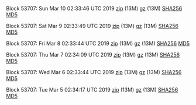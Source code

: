 Block 53707: Sun Mar 10 02:33:46 UTC 2019 [zip](https://files.01coin.io/testnet/2019-03-10/bootstrap.dat.zip) (13M) [gz](https://files.01coin.io/testnet/2019-03-10/bootstrap.dat.tar.gz) (13M) [SHA256](https://files.01coin.io/testnet/2019-03-10/sha256.txt) [MD5](https://files.01coin.io/testnet/2019-03-10/md5.txt)

Block 53707: Sat Mar  9 02:33:49 UTC 2019 [zip](https://files.01coin.io/testnet/2019-03-09/bootstrap.dat.zip) (13M) [gz](https://files.01coin.io/testnet/2019-03-09/bootstrap.dat.tar.gz) (13M) [SHA256](https://files.01coin.io/testnet/2019-03-09/sha256.txt) [MD5](https://files.01coin.io/testnet/2019-03-09/md5.txt)

Block 53707: Fri Mar  8 02:33:44 UTC 2019 [zip](https://files.01coin.io/testnet/2019-03-08/bootstrap.dat.zip) (13M) [gz](https://files.01coin.io/testnet/2019-03-08/bootstrap.dat.tar.gz) (13M) [SHA256](https://files.01coin.io/testnet/2019-03-08/sha256.txt) [MD5](https://files.01coin.io/testnet/2019-03-08/md5.txt)

Block 53707: Thu Mar  7 02:34:09 UTC 2019 [zip](https://files.01coin.io/testnet/2019-03-07/bootstrap.dat.zip) (13M) [gz](https://files.01coin.io/testnet/2019-03-07/bootstrap.dat.tar.gz) (13M) [SHA256](https://files.01coin.io/testnet/2019-03-07/sha256.txt) [MD5](https://files.01coin.io/testnet/2019-03-07/md5.txt)

Block 53707: Wed Mar  6 02:33:44 UTC 2019 [zip](https://files.01coin.io/testnet/2019-03-06/bootstrap.dat.zip) (13M) [gz](https://files.01coin.io/testnet/2019-03-06/bootstrap.dat.tar.gz) (13M) [SHA256](https://files.01coin.io/testnet/2019-03-06/sha256.txt) [MD5](https://files.01coin.io/testnet/2019-03-06/md5.txt)

Block 53707: Tue Mar  5 02:34:17 UTC 2019 [zip](https://files.01coin.io/testnet/2019-03-05/bootstrap.dat.zip) (13M) [gz](https://files.01coin.io/testnet/2019-03-05/bootstrap.dat.tar.gz) (13M) [SHA256](https://files.01coin.io/testnet/2019-03-05/sha256.txt) [MD5](https://files.01coin.io/testnet/2019-03-05/md5.txt)
